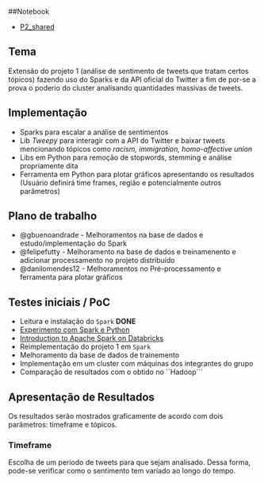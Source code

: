 ##Notebook
* [P2_shared](https://databricks-prod-cloudfront.cloud.databricks.com/public/4027ec902e239c93eaaa8714f173bcfc/5192146202502476/1360120709539235/3726768190525689/latest.html)

## Tema

Extensão do projeto 1 (análise de sentimento de tweets que tratam certos tópicos) fazendo uso do Sparks e da API oficial do Twitter a fim de por-se a prova o poderio do cluster analisando quantidades massivas de tweets.

## Implementação

* Sparks para escalar a análise de sentimentos
* Lib *Tweepy* para interagir com a API do Twitter e baixar tweets mencionando tópicos como *racism, immigration, homo-affective union*
* Libs em Python para remoção de stopwords, stemming e análise propriamente dita
* Ferramenta em Python para plotar gráficos apresentando os resultados (Usuário definirá time frames, região e potencialmente outros parâmetros)

## Plano de trabalho

* @gbuenoandrade - Melhoramentos na  base de dados e estudo/implementação do Spark
* @felipefutty - Melhoramento na base de dados e treinamenento e adicionar processamento no projeto distribuído
* @danilomendes12 - Melhoramentos no Pré-processamento e ferramenta para plotar gráficos

## Testes iniciais / PoC
* Leitura e instalação do ``Spark`` **DONE**
* [Experimento com Spark e Python](http://www.ic.unicamp.br/~islene/2s2017-mc855/explorando-spark.html)
* [Introduction to Apache Spark on Databricks](https://docs.databricks.com/_static/notebooks/gentle-introduction-to-apache-spark.html)
* Reimplementação do projeto 1 em ``Spark``
* Melhoramento da base de dados de trainemento
* Implementação em um cluster com máquinas dos integrantes do grupo
* Comparação de resultados com o obtido no ``Hadoop```

## Apresentação de Resultados

Os resultados serão mostrados graficamente de acordo com dois parâmetros: timeframe e tópicos.
 
### Timeframe

Escolha de um período de tweets para que sejam analisado. Dessa forma, pode-se verificar como o sentimento tem variado ao longo do tempo. 